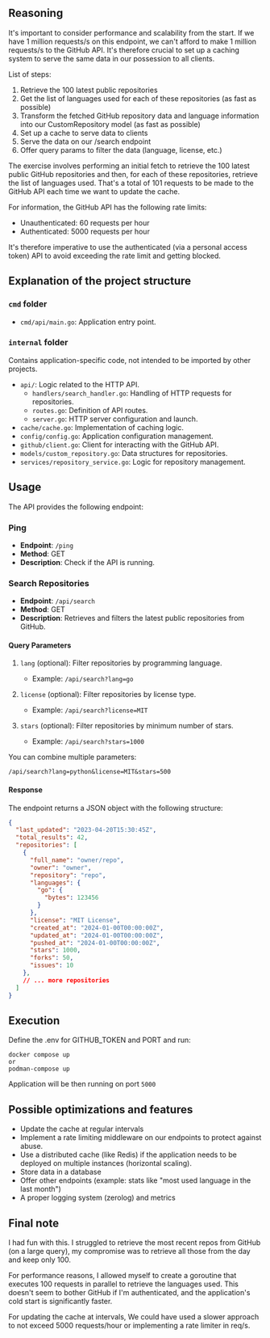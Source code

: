 
## Reasoning

It's important to consider performance and scalability from the start. If we have 1 million requests/s on this endpoint, we can't afford to make 1 million requests/s to the GitHub API. It's therefore crucial to set up a caching system to serve the same data in our possession to all clients.

List of steps:

1. Retrieve the 100 latest public repositories
2. Get the list of languages used for each of these repositories (as fast as possible)
3. Transform the fetched GitHub repository data and language information into our CustomRepository model (as fast as possible)
4. Set up a cache to serve data to clients
5. Serve the data on our /search endpoint
6. Offer query params to filter the data (language, license, etc.)

The exercise involves performing an initial fetch to retrieve the 100 latest public GitHub repositories and then, for each of these repositories, retrieve the list of languages used. That's a total of 101 requests to be made to the GitHub API each time we want to update the cache.

For information, the GitHub API has the following rate limits:

- Unauthenticated: 60 requests per hour
- Authenticated: 5000 requests per hour	

It's therefore imperative to use the authenticated (via a personal access token) API to avoid exceeding the rate limit and getting blocked.

## Explanation of the project structure

### `cmd` folder

- `cmd/api/main.go`: Application entry point. 

### `internal` folder

Contains application-specific code, not intended to be imported by other projects.

- `api/`: Logic related to the HTTP API.
  - `handlers/search_handler.go`: Handling of HTTP requests for repositories.
  - `routes.go`: Definition of API routes.
  - `server.go`: HTTP server configuration and launch.
- `cache/cache.go`: Implementation of caching logic.
- `config/config.go`: Application configuration management.
- `github/client.go`: Client for interacting with the GitHub API.
- `models/custom_repository.go`: Data structures for repositories.
- `services/repository_service.go`: Logic for repository management.


## Usage

The API provides the following endpoint:

### Ping

- **Endpoint**: `/ping`
- **Method**: GET
- **Description**: Check if the API is running.

### Search Repositories

- **Endpoint**: `/api/search`
- **Method**: GET
- **Description**: Retrieves and filters the latest public repositories from GitHub.


#### Query Parameters

1. `lang` (optional): Filter repositories by programming language.
   - Example: `/api/search?lang=go`

2. `license` (optional): Filter repositories by license type.
   - Example: `/api/search?license=MIT`

3. `stars` (optional): Filter repositories by minimum number of stars.
   - Example: `/api/search?stars=1000`

You can combine multiple parameters:
```
/api/search?lang=python&license=MIT&stars=500
```

#### Response

The endpoint returns a JSON object with the following structure:

```json
{
  "last_updated": "2023-04-20T15:30:45Z",
  "total_results": 42,
  "repositories": [
    {
      "full_name": "owner/repo",
      "owner": "owner",
      "repository": "repo",
      "languages": {
        "go": {
          "bytes": 123456
        }
      },
      "license": "MIT License",
      "created_at": "2024-01-00T00:00:00Z",
      "updated_at": "2024-01-00T00:00:00Z",
      "pushed_at": "2024-01-00T00:00:00Z",
      "stars": 1000,
      "forks": 50,
      "issues": 10
    },
    // ... more repositories
  ]
}
```

## Execution

Define the .env for GITHUB_TOKEN and PORT and run:

```
docker compose up
or
podman-compose up
```

Application will be then running on port `5000`


## Possible optimizations and features
   - Update the cache at regular intervals
   - Implement a rate limiting middleware on our endpoints to protect against abuse.
   - Use a distributed cache (like Redis) if the application needs to be deployed on multiple instances (horizontal scaling).
   - Store data in a database
   - Offer other endpoints (example: stats like "most used language in the last month")
   - A proper logging system (zerolog) and metrics


## Final note

I had fun with this. I struggled to retrieve the most recent repos from GitHub (on a large query), my compromise was to retrieve all those from the day and keep only 100.

For performance reasons, I allowed myself to create a goroutine that executes 100 requests in parallel to retrieve the languages used. This doesn't seem to bother GitHub if I'm authenticated, and the application's cold start is significantly faster.

For updating the cache at intervals, We could have used a slower approach to not exceed 5000 requests/hour or implementing a rate limiter in req/s.